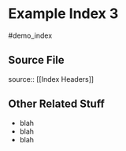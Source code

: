 # Example Index 3
#demo_index

## Source File
source:: [[Index Headers]]

## Other Related Stuff
* blah
* blah
* blah